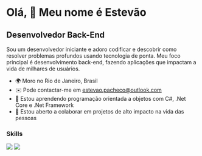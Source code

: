 Olá, 👋 Meu nome é Estevão
==========================

Desenvolvedor Back-End
-----------------------------

Sou um desenvolvedor iniciante e adoro codificar e descobrir como resolver problemas profundos usando tecnologia de ponta. Meu foco principal é desenvolvimento back-end, fazendo aplicações que impactam a vida de milhares de usuários.

* 🌍 Moro no Rio de Janeiro, Brasil
* ✉️ Pode contactar-me em [estevao.pacheco@outlook.com](mailto:estevao.pacheco@outlook.com)
* 🧠 Estou aprendendo programação orientada a objetos com C#, .Net Core e .Net Framework
* 🤝 Estou aberto a colaborar em projetos de alto impacto na vida das pessoas

### Skills

<img src="https://img.shields.io/badge/C%23-239120?style=for-the-badge&logo=c-sharp&logoColor=white"/> 
<img src="https://img.shields.io/badge/.NET-512BD4?style=for-the-badge&logo=dotnet&logoColor=white"/>
